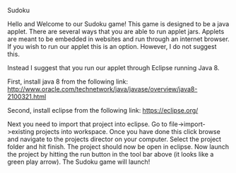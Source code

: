 Sudoku

Hello and Welcome to our Sudoku game! This game is designed to be a java applet.  There are several ways that you are able to run applet jars.  Applets are meant to be embedded in websites and run through an internet browser.  If you wish to run our applet this is an option.  However, I do not suggest this.  

Instead I suggest that you run our applet through Eclipse running Java 8.  

First, install java 8 from the following link: http://www.oracle.com/technetwork/java/javase/overview/java8-2100321.html

Second, install eclipse from the following link: https://eclipse.org/

Next you need to import that project into eclipse.  Go to file->import->existing projects into workspace.  Once you have done this click browse and navigate to the projects director on your computer.  Select the project folder and hit finish.  The project should now be open in eclipse.  Now launch the project by hitting the run button in the tool bar above (it looks like a green play arrow).  The Sudoku game will launch!


